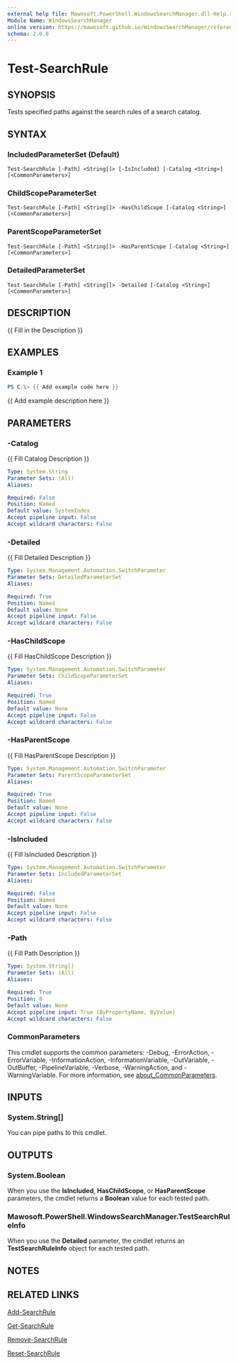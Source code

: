 ```yaml
---
external help file: Mawosoft.PowerShell.WindowsSearchManager.dll-Help.xml
Module Name: WindowsSearchManager
online version: https://mawosoft.github.io/WindowsSearchManager/reference/Test-SearchRule.html
schema: 2.0.0
---
```


# Test-SearchRule

## SYNOPSIS

Tests specified paths against the search rules of a search catalog.

## SYNTAX

### IncludedParameterSet (Default)
```
Test-SearchRule [-Path] <String[]> [-IsIncluded] [-Catalog <String>] [<CommonParameters>]
```

### ChildScopeParameterSet
```
Test-SearchRule [-Path] <String[]> -HasChildScope [-Catalog <String>] [<CommonParameters>]
```

### ParentScopeParameterSet
```
Test-SearchRule [-Path] <String[]> -HasParentScope [-Catalog <String>] [<CommonParameters>]
```

### DetailedParameterSet
```
Test-SearchRule [-Path] <String[]> -Detailed [-Catalog <String>] [<CommonParameters>]
```

## DESCRIPTION
{{ Fill in the Description }}

## EXAMPLES

### Example 1
```powershell
PS C:\> {{ Add example code here }}
```

{{ Add example description here }}

## PARAMETERS

### -Catalog
{{ Fill Catalog Description }}

```yaml
Type: System.String
Parameter Sets: (All)
Aliases:

Required: False
Position: Named
Default value: SystemIndex
Accept pipeline input: False
Accept wildcard characters: False
```

### -Detailed
{{ Fill Detailed Description }}

```yaml
Type: System.Management.Automation.SwitchParameter
Parameter Sets: DetailedParameterSet
Aliases:

Required: True
Position: Named
Default value: None
Accept pipeline input: False
Accept wildcard characters: False
```

### -HasChildScope
{{ Fill HasChildScope Description }}

```yaml
Type: System.Management.Automation.SwitchParameter
Parameter Sets: ChildScopeParameterSet
Aliases:

Required: True
Position: Named
Default value: None
Accept pipeline input: False
Accept wildcard characters: False
```

### -HasParentScope
{{ Fill HasParentScope Description }}

```yaml
Type: System.Management.Automation.SwitchParameter
Parameter Sets: ParentScopeParameterSet
Aliases:

Required: True
Position: Named
Default value: None
Accept pipeline input: False
Accept wildcard characters: False
```

### -IsIncluded
{{ Fill IsIncluded Description }}

```yaml
Type: System.Management.Automation.SwitchParameter
Parameter Sets: IncludedParameterSet
Aliases:

Required: False
Position: Named
Default value: None
Accept pipeline input: False
Accept wildcard characters: False
```

### -Path
{{ Fill Path Description }}

```yaml
Type: System.String[]
Parameter Sets: (All)
Aliases:

Required: True
Position: 0
Default value: None
Accept pipeline input: True (ByPropertyName, ByValue)
Accept wildcard characters: False
```

### CommonParameters
This cmdlet supports the common parameters: -Debug, -ErrorAction, -ErrorVariable, -InformationAction, -InformationVariable, -OutVariable, -OutBuffer, -PipelineVariable, -Verbose, -WarningAction, and -WarningVariable. For more information, see [about_CommonParameters](http://go.microsoft.com/fwlink/?LinkID=113216).

## INPUTS

### System.String[]

You can pipe paths to this cmdlet.

## OUTPUTS

### System.Boolean

When you use the **IsIncluded**, **HasChildScope**, or **HasParentScope** parameters, the cmdlet returns a **Boolean** value for each tested path.

### Mawosoft.PowerShell.WindowsSearchManager.TestSearchRuleInfo

When you use the **Detailed** parameter, the cmdlet returns an **TestSearchRuleInfo** object for each tested path.

## NOTES

## RELATED LINKS

[Add-SearchRule](Add-SearchRule.md)

[Get-SearchRule](Get-SearchRule.md)

[Remove-SearchRule](Remove-SearchRule.md)

[Reset-SearchRule](Reset-SearchRule.md)

